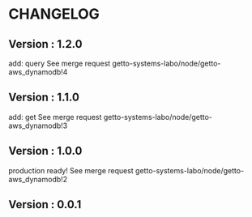 # CHANGELOG

## Version : 1.2.0

add: query See merge request getto-systems-labo/node/getto-aws_dynamodb!4


## Version : 1.1.0

add: get See merge request getto-systems-labo/node/getto-aws_dynamodb!3


## Version : 1.0.0

production ready! See merge request getto-systems-labo/node/getto-aws_dynamodb!2


## Version : 0.0.1


